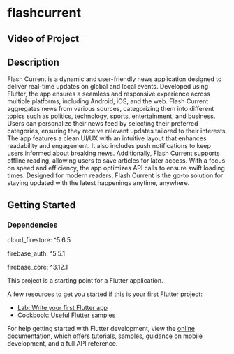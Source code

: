 # flashcurrent


## Video of Project


## Description
Flash Current is a dynamic and user-friendly news application designed to deliver real-time updates on global and local events. Developed using Flutter, the app ensures a seamless and responsive experience across multiple platforms, including Android, iOS, and the web. Flash Current aggregates news from various sources, categorizing them into different topics such as politics, technology, sports, entertainment, and business. Users can personalize their news feed by selecting their preferred categories, ensuring they receive relevant updates tailored to their interests. The app features a clean UI/UX with an intuitive layout that enhances readability and engagement. It also includes push notifications to keep users informed about breaking news. Additionally, Flash Current supports offline reading, allowing users to save articles for later access. With a focus on speed and efficiency, the app optimizes API calls to ensure swift loading times. Designed for modern readers, Flash Current is the go-to solution for staying updated with the latest happenings anytime, anywhere.
## Getting Started
### Dependencies

  cloud_firestore: ^5.6.5
  
  firebase_auth: ^5.5.1
  
  firebase_core: ^3.12.1
 
This project is a starting point for a Flutter application.

A few resources to get you started if this is your first Flutter project:

- [Lab: Write your first Flutter app](https://docs.flutter.dev/get-started/codelab)
- [Cookbook: Useful Flutter samples](https://docs.flutter.dev/cookbook)

For help getting started with Flutter development, view the
[online documentation](https://docs.flutter.dev/), which offers tutorials,
samples, guidance on mobile development, and a full API reference.
